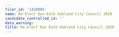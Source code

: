 ```yaml
---
filer_id: '1420085'
name: Re-Elect Dan Kalb Oakland City Council 2020
candidate_controlled_id: ''
data_warning: 
title: Re-Elect Dan Kalb Oakland City Council 2020
---
```

